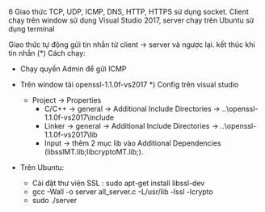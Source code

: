 6 Giao thức TCP, UDP, ICMP, DNS, HTTP, HTTPS sử dụng socket. Client chạy trên window sử dụng Visual Studio 2017, server chạy trên Ubuntu sử dụng terminal

Giao thức tự động gửi tin nhắn từ client -> server và ngược lại. kết thúc khi tin nhắn (*)
Cách chạy:
  - Chạy quyền Admin để gửi ICMP
  - Trên window tải openssl-1.1.0f-vs2017 
  *) Config trên visual studio
    + Project -> Properties 
        - C/C++ -> general -> Additional Include Directories -> ..\openssl-1.1.0f-vs2017\include
        - Linker -> general -> Additional Include Directories -> ..\openssl-1.1.0f-vs2017\lib
        - Input -> thêm 2 mục lib vào Additional Dependencies (libsslMT.lib;libcryptoMT.lib;).
    
  - Trên Ubuntu:
    + Cài đặt thư viện SSL : sudo apt-get install libssl-dev
    + gcc -Wall -o server all_server.c -L/usr/lib -lssl -lcrypto
    + sudo ./server
    
 
